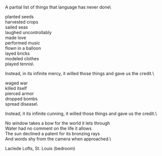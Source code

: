 A partial list of things that language has never done\

planted seeds\
harvested crops\
sailed seas\
laughed uncontrollably\
made love\
performed music\
flown in a balloon\
layed bricks\
modeled clothes\
played tennis\

Instead, in its infinite mercy, it willed those things and gave us the credit.\

waged war\
killed itself\
pierced armor\
dropped bombs\
spread disease\

Instead, it its infinite cunning, it willed those things and gave us the credit.\

No window takes a bow for the world it lets through\
Water had no comment on the life it allows\
The sun declined a patent for its bronzing rays\
And words shy from the camera when approached.\

Laclede Lofts, St. Louis (bedroom)
